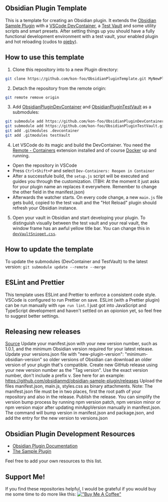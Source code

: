 ## Obsidian Plugin Template
This is a template for creating an Obsidian plugin. It extends the [Obsidian Sample Plugin](https://github.com/obsidianmd/obsidian-sample-plugin) with a [VSCode DevContainer](https://github.com/kon-foo/ObsidianPluginDevContainer), a [Test Vault](https://github.com/kon-foo/ObsidianPluginTestVault) and some utility scripts and smart presets. After setting things up you should have a fully functional development environment with a test vault, your enabled plugin and hot reloading (cudos to [pjeby](https://github.com/pjeby/hot-reload)). 

## How to use this template
1. Clone this repository into to a new Plugin directory:
```bash
git clone https://github.com/kon-foo/ObsidianPluginTemplate.git MyNewPlugin && cd MyNewPlugin
```

2. Detach the repository from the remote origin:
```bash
git remote remove origin
```

3. Add [ObsidianPluginDevContainer](https://github.com/kon-foo/ObsidianPluginDevContainer) and [ObsidianPluginTestVault](https://github.com/kon-foo/ObsidianPluginTestVault) as a submodules:
```bash
git submodule add https://github.com/kon-foo/ObsidianPluginDevContainer.git .devcontainer
git submodule add https://github.com/kon-foo/ObsidianPluginTestVault.git testVault
git add .gitmodules .devcontainer
git add .gitmodules testVault
```

4. Let VSCode do its magic and build the DevContainer. You need the [Remote - Containers](https://marketplace.visualstudio.com/items?itemName=ms-vscode-remote.remote-containers) extension installed and of course [Docker](https://www.docker.com/products/docker-desktop) up and running.

- Open the repository in VSCode
- Press `Ctrl+Shift+P` and select `Dev-Containers: Reopen in Container`
- After a successfule build, the `setup.js` script will be executed and guides you through the customization. (TBH: At the moment it just asks for your plugin name an replaces it everywhere. Remember to change the other field in the manifest.json)
- Afterwards the watcher starts. On every code change, a new `main.js` file gets build, copied to the test vault and the "Hot Reload" plugin should refresh your Obsidian instance.

5. Open your vault in Obsidian and start developing your plugin. To distinguish visually between the test vault and your real vault, the window frame has an awful yellow title bar. You can change this in [`devVaultSnippet.css`](testVault/snippets/devVaultSnippet.css). 


## How to update the template

To update the submodules (DevContainer and TestVault) to the latest version:
`git submodule update --remote --merge`


## ESLint and Prettier
This template uses ESLint and Prettier to enforce a consistent code style. VSCode is configured to run Prettier on save. ESLint (with a Prettier plugin) can be run manually with `npm run lint`. I just got into JavaScript and TypeScript development and haven't settled on an opionion yet, so feel free to suggest better settings.


## Releasing new releases
[Source](https://github.com/obsidianmd/obsidian-sample-plugin)
Update your manifest.json with your new version number, such as 1.0.1, and the minimum Obsidian version required for your latest release.
Update your versions.json file with "new-plugin-version": "minimum-obsidian-version" so older versions of Obsidian can download an older version of your plugin that's compatible.
Create new GitHub release using your new version number as the "Tag version". Use the exact version number, don't include a prefix v. See here for an example: https://github.com/obsidianmd/obsidian-sample-plugin/releases
Upload the files manifest.json, main.js, styles.css as binary attachments. Note: The manifest.json file must be in two places, first the root path of your repository and also in the release.
Publish the release.
You can simplify the version bump process by running npm version patch, npm version minor or npm version major after updating minAppVersion manually in manifest.json. The command will bump version in manifest.json and package.json, and add the entry for the new version to versions.json

## Obsidian Plugin Development Resources
- [Obsidian Plugin Documentation](https://docs.obsidian.md/Plugins/Getting+started/Build+a+plugin)
- [The Sample Plugin](https://github.com/obsidianmd/obsidian-sample-plugin)

Feel free to add your own resources to this list.

## Support Me!
If you find these repositories helpful, I would be grateful if you would buy me some time to do more like this:
[!["Buy Me A Coffee"](https://www.buymeacoffee.com/assets/img/custom_images/orange_img.png)](https://www.buymeacoffee.com/kon.foo)